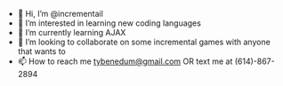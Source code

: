 - 👋 Hi, I’m @incrementail
- 👀 I’m interested in learning new coding languages
- 🌱 I’m currently learning AJAX
- 💞️ I’m looking to collaborate on some incremental games with anyone that wants to
- 📫 How to reach me tybenedum@gmail.com OR text me at (614)-867-2894

<!---
incrementail/incrementail is a ✨ special ✨ repository because its `README.md` (this file) appears on your GitHub profile.
You can click the Preview link to take a look at your changes.
--->
